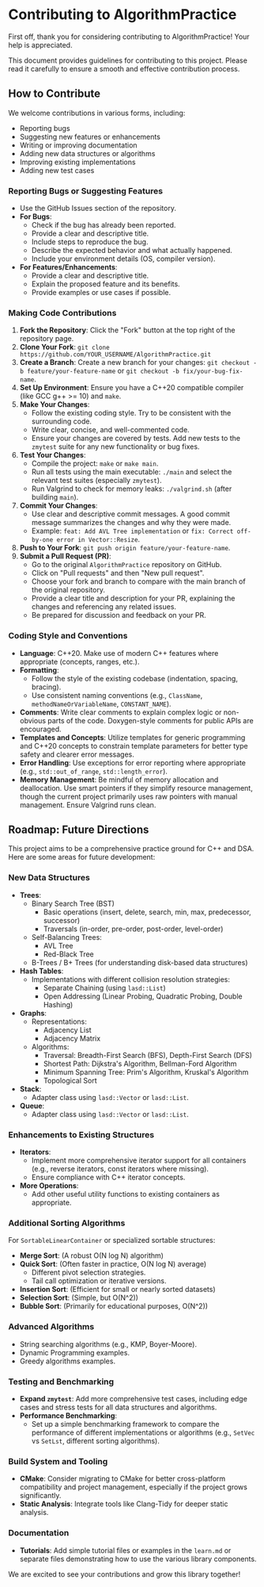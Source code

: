# Contributing to AlgorithmPractice

First off, thank you for considering contributing to AlgorithmPractice! Your help is appreciated.

This document provides guidelines for contributing to this project. Please read it carefully to ensure a smooth and effective contribution process.

## How to Contribute

We welcome contributions in various forms, including:
*   Reporting bugs
*   Suggesting new features or enhancements
*   Writing or improving documentation
*   Adding new data structures or algorithms
*   Improving existing implementations
*   Adding new test cases

### Reporting Bugs or Suggesting Features

*   Use the GitHub Issues section of the repository.
*   **For Bugs**:
    *   Check if the bug has already been reported.
    *   Provide a clear and descriptive title.
    *   Include steps to reproduce the bug.
    *   Describe the expected behavior and what actually happened.
    *   Include your environment details (OS, compiler version).
*   **For Features/Enhancements**:
    *   Provide a clear and descriptive title.
    *   Explain the proposed feature and its benefits.
    *   Provide examples or use cases if possible.

### Making Code Contributions

1.  **Fork the Repository**: Click the "Fork" button at the top right of the repository page.
2.  **Clone Your Fork**: `git clone https://github.com/YOUR_USERNAME/AlgorithmPractice.git`
3.  **Create a Branch**: Create a new branch for your changes: `git checkout -b feature/your-feature-name` or `git checkout -b fix/your-bug-fix-name`.
4.  **Set Up Environment**: Ensure you have a C++20 compatible compiler (like GCC g++ >= 10) and `make`.
5.  **Make Your Changes**:
    *   Follow the existing coding style. Try to be consistent with the surrounding code.
    *   Write clear, concise, and well-commented code.
    *   Ensure your changes are covered by tests. Add new tests to the `zmytest` suite for any new functionality or bug fixes.
6.  **Test Your Changes**:
    *   Compile the project: `make` or `make main`.
    *   Run all tests using the main executable: `./main` and select the relevant test suites (especially `zmytest`).
    *   Run Valgrind to check for memory leaks: `./valgrind.sh` (after building `main`).
7.  **Commit Your Changes**:
    *   Use clear and descriptive commit messages. A good commit message summarizes the changes and why they were made.
    *   Example: `feat: Add AVL Tree implementation` or `fix: Correct off-by-one error in Vector::Resize`.
8.  **Push to Your Fork**: `git push origin feature/your-feature-name`.
9.  **Submit a Pull Request (PR)**:
    *   Go to the original `AlgorithmPractice` repository on GitHub.
    *   Click on "Pull requests" and then "New pull request".
    *   Choose your fork and branch to compare with the main branch of the original repository.
    *   Provide a clear title and description for your PR, explaining the changes and referencing any related issues.
    *   Be prepared for discussion and feedback on your PR.

### Coding Style and Conventions

*   **Language**: C++20. Make use of modern C++ features where appropriate (concepts, ranges, etc.).
*   **Formatting**:
    *   Follow the style of the existing codebase (indentation, spacing, bracing).
    *   Use consistent naming conventions (e.g., `ClassName`, `methodNameOrVariableName`, `CONSTANT_NAME`).
*   **Comments**: Write clear comments to explain complex logic or non-obvious parts of the code. Doxygen-style comments for public APIs are encouraged.
*   **Templates and Concepts**: Utilize templates for generic programming and C++20 concepts to constrain template parameters for better type safety and clearer error messages.
*   **Error Handling**: Use exceptions for error reporting where appropriate (e.g., `std::out_of_range`, `std::length_error`).
*   **Memory Management**: Be mindful of memory allocation and deallocation. Use smart pointers if they simplify resource management, though the current project primarily uses raw pointers with manual management. Ensure Valgrind runs clean.

## Roadmap: Future Directions

This project aims to be a comprehensive practice ground for C++ and DSA. Here are some areas for future development:

### New Data Structures

*   **Trees**:
    *   Binary Search Tree (BST)
        *   Basic operations (insert, delete, search, min, max, predecessor, successor)
        *   Traversals (in-order, pre-order, post-order, level-order)
    *   Self-Balancing Trees:
        *   AVL Tree
        *   Red-Black Tree
    *   B-Trees / B+ Trees (for understanding disk-based data structures)
*   **Hash Tables**:
    *   Implementations with different collision resolution strategies:
        *   Separate Chaining (using `lasd::List`)
        *   Open Addressing (Linear Probing, Quadratic Probing, Double Hashing)
*   **Graphs**:
    *   Representations:
        *   Adjacency List
        *   Adjacency Matrix
    *   Algorithms:
        *   Traversal: Breadth-First Search (BFS), Depth-First Search (DFS)
        *   Shortest Path: Dijkstra's Algorithm, Bellman-Ford Algorithm
        *   Minimum Spanning Tree: Prim's Algorithm, Kruskal's Algorithm
        *   Topological Sort
*   **Stack**:
    *   Adapter class using `lasd::Vector` or `lasd::List`.
*   **Queue**:
    *   Adapter class using `lasd::Vector` or `lasd::List`.

### Enhancements to Existing Structures

*   **Iterators**:
    *   Implement more comprehensive iterator support for all containers (e.g., reverse iterators, const iterators where missing).
    *   Ensure compliance with C++ iterator concepts.
*   **More Operations**:
    *   Add other useful utility functions to existing containers as appropriate.

### Additional Sorting Algorithms

For `SortableLinearContainer` or specialized sortable structures:
*   **Merge Sort**: (A robust O(N log N) algorithm)
*   **Quick Sort**: (Often faster in practice, O(N log N) average)
    *   Different pivot selection strategies.
    *   Tail call optimization or iterative versions.
*   **Insertion Sort**: (Efficient for small or nearly sorted datasets)
*   **Selection Sort**: (Simple, but O(N^2))
*   **Bubble Sort**: (Primarily for educational purposes, O(N^2))

### Advanced Algorithms

*   String searching algorithms (e.g., KMP, Boyer-Moore).
*   Dynamic Programming examples.
*   Greedy algorithms examples.

### Testing and Benchmarking

*   **Expand `zmytest`**: Add more comprehensive test cases, including edge cases and stress tests for all data structures and algorithms.
*   **Performance Benchmarking**:
    *   Set up a simple benchmarking framework to compare the performance of different implementations or algorithms (e.g., `SetVec` vs `SetLst`, different sorting algorithms).

### Build System and Tooling

*   **CMake**: Consider migrating to CMake for better cross-platform compatibility and project management, especially if the project grows significantly.
*   **Static Analysis**: Integrate tools like Clang-Tidy for deeper static analysis.

### Documentation

*   **Tutorials**: Add simple tutorial files or examples in the `learn.md` or separate files demonstrating how to use the various library components.

We are excited to see your contributions and grow this library together!

